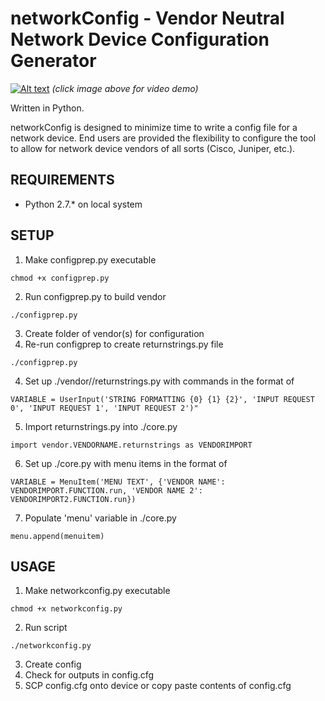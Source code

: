 # networkConfig - Vendor Neutral Network Device Configuration Generator

[![Alt text](https://img.youtube.com/vi/ElWGqvoCKp8/maxresdefault.jpg)](https://www.youtube.com/embed/ElWGqvoCKp8?rel=0;autohide=1;showinfo=0;color=white;cc_load_policy=1)
*(click image above for video demo)*

Written in Python.

networkConfig is designed to minimize time to write a config file for a network device. End users are provided the flexibility to configure the tool to allow for network device vendors of all sorts (Cisco, Juniper, etc.).

## REQUIREMENTS
- Python 2.7.* on local system

## SETUP
1. Make configprep.py executable
```
chmod +x configprep.py
```
2. Run configprep.py to build vendor
```
./configprep.py
```
3. Create folder of vendor(s) for configuration
4. Re-run configprep to create returnstrings.py file
```
./configprep.py
```
4. Set up ./vendor/<VENDORNAME>/returnstrings.py with commands in the format of
```
VARIABLE = UserInput('STRING FORMATTING {0} {1} {2}', 'INPUT REQUEST 0', 'INPUT REQUEST 1', 'INPUT REQUEST 2')"
```
5. Import returnstrings.py into ./core.py
```
import vendor.VENDORNAME.returnstrings as VENDORIMPORT
```
6. Set up ./core.py with menu items in the format of
```
VARIABLE = MenuItem('MENU TEXT', {'VENDOR NAME': VENDORIMPORT.FUNCTION.run, 'VENDOR NAME 2': VENDORIMPORT2.FUNCTION.run})
```
7. Populate 'menu' variable in ./core.py
```
menu.append(menuitem)
```

## USAGE
1. Make networkconfig.py executable
```
chmod +x networkconfig.py
```
2. Run script
```
./networkconfig.py
```
3. Create config
4. Check for outputs in config.cfg
5. SCP config.cfg onto device or copy paste contents of config.cfg
